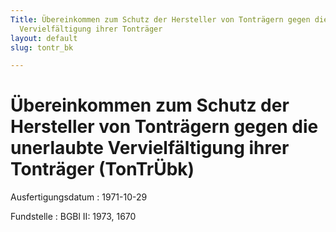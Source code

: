 ```yaml
---
Title: Übereinkommen zum Schutz der Hersteller von Tonträgern gegen die unerlaubte
  Vervielfältigung ihrer Tonträger
layout: default
slug: tontr_bk

---
```


# Übereinkommen zum Schutz der Hersteller von Tonträgern gegen die unerlaubte Vervielfältigung ihrer Tonträger (TonTrÜbk)

Ausfertigungsdatum
:   1971-10-29

Fundstelle
:   BGBl II: 1973, 1670

